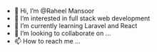 - 👋 Hi, I’m @Raheel Mansoor
- 👀 I’m interested in full stack web development
- 🌱 I’m currently learning Laravel and React
- 💞️ I’m looking to collaborate on ...
- 📫 How to reach me ...

<!---
RaheelMN/RaheelMN is a ✨ special ✨ repository because its `README.md` (this file) appears on your GitHub profile.
You can click the Preview link to take a look at your changes.
--->
